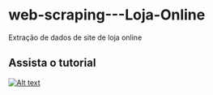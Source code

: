 # web-scraping---Loja-Online
Extração de dados de site de loja online
## Assista o tutorial
  [![Alt text](https://img.youtube.com/vi/zp12fO2X7Ss/hqdefault.jpg)](https://youtu.be/zp12fO2X7Ss)
